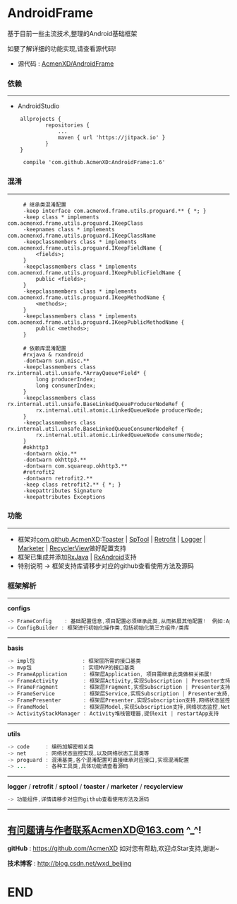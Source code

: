 # AndroidFrame

基于目前一些主流技术,整理的Android基础框架

如要了解详细的功能实现,请查看源代码!
* 源代码 : <a href="https://github.com/AcmenXD/AndroidFrame">AcmenXD/AndroidFrame</a>

### 依赖
---
- AndroidStudio
```
	allprojects {
            repositories {
                ...
                maven { url 'https://jitpack.io' }
            }
	}
```
```
	 compile 'com.github.AcmenXD:AndroidFrame:1.6'
```
### 混淆
---
```
     # 继承类混淆配置
     -keep interface com.acmenxd.frame.utils.proguard.** { *; }
     -keep class * implements com.acmenxd.frame.utils.proguard.IKeepClass
     -keepnames class * implements com.acmenxd.frame.utils.proguard.IKeepClassName
     -keepclassmembers class * implements com.acmenxd.frame.utils.proguard.IKeepFieldName {
         <fields>;
     }
     -keepclassmembers class * implements com.acmenxd.frame.utils.proguard.IKeepPublicFieldName {
         public <fields>;
     }
     -keepclassmembers class * implements com.acmenxd.frame.utils.proguard.IKeepMethodName {
         <methods>;
     }
     -keepclassmembers class * implements com.acmenxd.frame.utils.proguard.IKeepPublicMethodName {
         public <methods>;
     }

     # 依赖库混淆配置
     #rxjava & rxandroid
     -dontwarn sun.misc.**
     -keepclassmembers class rx.internal.util.unsafe.*ArrayQueue*Field* {
         long producerIndex;
         long consumerIndex;
     }
     -keepclassmembers class rx.internal.util.unsafe.BaseLinkedQueueProducerNodeRef {
         rx.internal.util.atomic.LinkedQueueNode producerNode;
     }
     -keepclassmembers class rx.internal.util.unsafe.BaseLinkedQueueConsumerNodeRef {
         rx.internal.util.atomic.LinkedQueueNode consumerNode;
     }
     #okhttp3
     -dontwarn okio.**
     -dontwarn okhttp3.**
     -dontwarn com.squareup.okhttp3.**
     #retrofit2
     -dontwarn retrofit2.**
     -keep class retrofit2.** { *; }
     -keepattributes Signature
     -keepattributes Exceptions
```
### 功能
---
- 框架对<a href="https://github.com/AcmenXD">com.github.AcmenXD</a>:<a href="https://github.com/AcmenXD/Toaster">Toaster</a> | <a href="https://github.com/AcmenXD/SpTool">SpTool</a> | <a href="https://github.com/AcmenXD/Retrofit">Retrofit</a> | <a href="https://github.com/AcmenXD/Logger">Logger</a> | <a href="https://github.com/AcmenXD/Marketer">Marketer</a> | <a href="https://github.com/AcmenXD/RecyclerView">RecyclerView</a>做好配置支持
- 框架已集成并添加<a href="https://github.com/ReactiveX/RxJava">RxJava</a> | <a href="https://github.com/ReactiveX/RxAndroid">RxAndroid</a>支持
- 特别说明 -> 框架支持库请移步对应的github查看使用方法及源码

### 框架解析
---
**configs**
```java
-> FrameConfig    : 基础配置信息,项目配置必须继承此类,从而拓展其他配置!  例如:AppFrameConfig/OtherConfit(每个项目都有一份单独的配置清单)
-> ConfigBuilder : 框架进行初始化操作类,包括初始化第三方组件/类库
```
---
**basis**
```java
-> impl包               : 框架层所需的接口基类
-> mvp包                : 实现MVP的接口基类
-> FrameApplication     : 框架层Application, 项目需继承此类做相关拓展!
-> FrameActivity        : 框架层Activity,实现Subscription | Presenter支持,内容 | 加载 | 错误视图,网络状态监控,Net支持,以及销毁等
-> FrameFragment        : 框架层Fragment,实现Subscription | Presenter支持,内容 | 加载 | 错误视图,网络状态监控,Net支持,以及销毁等
-> FrameService         : 框架层Service,实现Subscription | Presenter支持,网络状态监控,Net支持,以及销毁等
-> FramePresenter       : 框架层Presenter,实现Subscription支持,网络状态监控,Net支持,以及销毁等
-> FrameModel           : 框架层Model,实现Subscription支持,网络状态监控,Net支持,以及销毁等
-> ActivityStackManager : Activity堆栈管理器,提供exit | restartApp支持
```
---
**utils**
```java
-> code     : 编码加解密相关类
-> net      : 网络状态监控实现,以及网络状态工具类等
-> proguard : 混淆基类,各个混淆配置可直接继承对应接口,实现混淆配置
-> ...      : 各种工具类,具体功能请查看源码
```
---
**logger** / **retrofit** / **sptool** / **toaster** / **marketer** / **recyclerview**
```java
-> 功能组件,详情请移步对应的github查看使用方法及源码
```
---
有问题请与作者联系AcmenXD@163.com ^_^!
---
**gitHub** : https://github.com/AcmenXD   如对您有帮助,欢迎点Star支持,谢谢~

**技术博客** : http://blog.csdn.net/wxd_beijing
# END